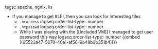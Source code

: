 tags:: apache, ngnix, iis

- If you manage to get #LFI, then you can look for interesting files
	- `.htaccess`
	  logseq.order-list-type:: number
	- `.htpasswd`
	  logseq.order-list-type:: number
	- While I was playing with the [[Included VM]] I managed to get user password this way
	  logseq.order-list-type:: number
	  {{embed ((65523a47-5070-40a1-af56-9b48b9b351b4))}}